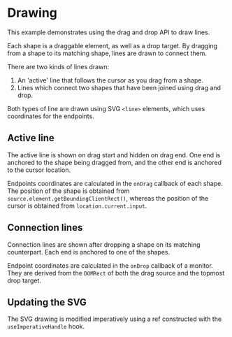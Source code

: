 # Drawing

This example demonstrates using the drag and drop API to draw lines.

Each shape is a draggable element, as well as a drop target. By dragging from a shape to its matching shape, lines are drawn to connect them.

There are two kinds of lines drawn:

1. An 'active' line that follows the cursor as you drag from a shape.
2. Lines which connect two shapes that have been joined using drag and drop.

Both types of line are drawn using SVG `<line>` elements, which uses coordinates for the endpoints.

## Active line

The active line is shown on drag start and hidden on drag end. One end is anchored to the shape being dragged from, and the other end is anchored to the cursor location.

Endpoints coordinates are calculated in the `onDrag` callback of each shape. The position of the shape is obtained from `source.element.getBoundingClientRect()`, whereas the position of the cursor is obtained from `location.current.input`.

## Connection lines

Connection lines are shown after dropping a shape on its matching counterpart. Each end is anchored to one of the shapes.

Endpoint coordinates are calculated in the `onDrop` callback of a monitor. They are derived from the `DOMRect` of both the drag source and the topmost drop target.

## Updating the SVG

The SVG drawing is modified imperatively using a ref constructed with the `useImperativeHandle` hook.
